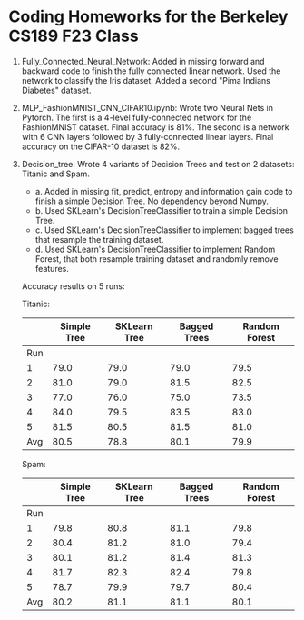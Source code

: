 # Coding Homeworks for the Berkeley CS189 F23 Class

1. Fully_Connected_Neural_Network: Added in missing forward and backward code to finish the fully connected linear network. Used the network to classify the Iris dataset. Added a second "Pima Indians Diabetes" dataset.

2. MLP_FashionMNIST_CNN_CIFAR10.ipynb: Wrote two Neural Nets in Pytorch. The first is a 4-level fully-connected network for the FashionMNIST dataset. Final accuracy is 81%. The second is a network with 6 CNN layers followed by 3 fully-connected linear layers. Final accuracy on the CIFAR-10 dataset is 82%.

3. Decision_tree: Wrote 4 variants of Decision Trees and test on 2 datasets: Titanic and Spam. 
    * a. Added in missing fit, predict, entropy and information gain code to finish a simple Decision Tree. No dependency beyond Numpy.
    * b. Used SKLearn's DecisionTreeClassifier to train a simple Decision Tree.
    * c. Used SKLearn's DecisionTreeClassifier to implement bagged trees that resample the training dataset. 
    * d. Used SKLearn's DecisionTreeClassifier to implement Random Forest, that both resample training dataset and randomly remove features. 

    Accuracy results on 5 runs:

    Titanic:

   |    |Simple Tree| SKLearn Tree| Bagged Trees| Random Forest
   |---|----|---|---|---|
   |Run|||                                                    
    |1|          79.0|         79.0|         79.0|          79.5
    |2|          81.0|         79.0|         81.5|          82.5
    |3|          77.0|         76.0|         75.0|          73.5
    |4|          84.0|         79.5|         83.5|          83.0
    |5|          81.5|         80.5|         81.5|          81.0
    |Avg|        80.5|         78.8|         80.1|          79.9
    
    Spam:

    |    |Simple Tree| SKLearn Tree| Bagged Trees| Random Forest
    |---|----|---|---|---|
    |Run|||                                                    
    |1|     79.8|    80.8|    81.1|     79.8
    |2|     80.4|    81.2|    81.0|     79.4
    |3|     80.1|    81.2|    81.4|     81.3
    |4|     81.7|    82.3|    82.4|     79.8
    |5|     78.7|    79.9|    79.7|     80.4
    |Avg|   80.2|    81.1|    81.1|     80.1

    
